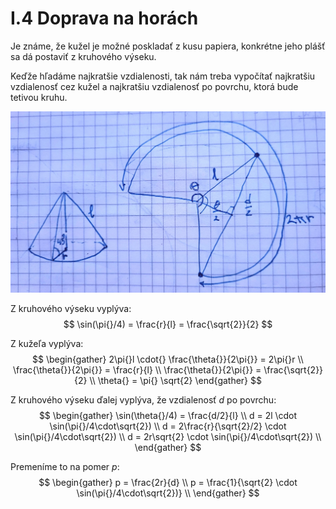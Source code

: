 # I.4 Doprava na horách

Je známe, že kužel je možné poskladať z kusu papiera, konkrétne jeho plášť sa dá postaviť z kruhového výseku.

Keďže hľadáme najkratšie vzdialenosti, tak nám treba vypočítať najkratšiu vzdialenosť cez kužel a najkratšiu vzdialenosť po povrchu, ktorá bude tetivou kruhu.

![|500](attachments/Pasted%20image%2020221011231922.png)

Z kruhového výseku vyplýva:
$$
\sin(\pi{}/4) = \frac{r}{l} = \frac{\sqrt{2}}{2}
$$

Z kužeľa vyplýva:
$$
\begin{gather}
2\pi{}l \cdot{} \frac{\theta{}}{2\pi{}} = 2\pi{}r \\
\frac{\theta{}}{2\pi{}} = \frac{r}{l} \\
\frac{\theta{}}{2\pi{}} = \frac{\sqrt{2}}{2} \\
\theta{} = \pi{} \sqrt{2}
\end{gather}
$$

Z kruhového výseku ďalej vyplýva, že vzdialenosť $d$ po povrchu:
$$
\begin{gather}
\sin(\theta{}/4) = \frac{d/2}{l} \\
d = 2l \cdot \sin(\pi{}/4\cdot\sqrt{2}) \\
d = 2\frac{r}{\sqrt{2}/2} \cdot \sin(\pi{}/4\cdot\sqrt{2}) \\
d = 2r\sqrt{2} \cdot \sin(\pi{}/4\cdot\sqrt{2}) \\
\end{gather}
$$

Premeníme to na pomer $p$:
$$
\begin{gather}
p = \frac{2r}{d} \\
p = \frac{1}{\sqrt{2} \cdot \sin(\pi{}/4\cdot\sqrt{2})} \\
\end{gather}
$$

